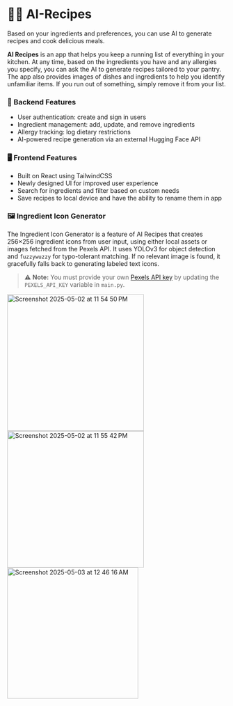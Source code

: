 # 🤖🍲 AI-Recipes

Based on your ingredients and preferences, you can use AI to generate recipes and cook delicious meals.

**AI Recipes** is an app that helps you keep a running list of everything in your kitchen. At any time, based on the ingredients you have and any allergies you specify, you can ask the AI to generate recipes tailored to your pantry. The app also provides images of dishes and ingredients to help you identify unfamiliar items. If you run out of something, simply remove it from your list.

### 🔧 Backend Features

* User authentication: create and sign in users
* Ingredient management: add, update, and remove ingredients
* Allergy tracking: log dietary restrictions
* AI-powered recipe generation via an external Hugging Face API

### 🖥️ Frontend Features

* Built on React using TailwindCSS
* Newly designed UI for improved user experience
* Search for ingredients and filter based on custom needs
* Save recipes to local device and have the ability to rename them in app

### 🖼️ Ingredient Icon Generator

The Ingredient Icon Generator is a feature of AI Recipes that creates 256×256 ingredient icons from user input, using either local assets or images fetched from the Pexels API. It uses YOLOv3 for object detection and `fuzzywuzzy` for typo-tolerant matching. If no relevant image is found, it gracefully falls back to generating labeled text icons.
> ⚠️ **Note:** You must provide your own [Pexels API key](https://www.pexels.com/api/) by updating the `PEXELS_API_KEY` variable in `main.py`.

<img width="314" alt="Screenshot 2025-05-02 at 11 54 50 PM" src="https://github.com/user-attachments/assets/1649baf9-7d36-46c8-bb68-6a4a64da16eb" />
<img width="314" alt="Screenshot 2025-05-02 at 11 55 42 PM" src="https://github.com/user-attachments/assets/ecfb881d-9145-444a-b79d-5282efdab6d4" />
<img width="301" alt="Screenshot 2025-05-03 at 12 46 16 AM" src="https://github.com/user-attachments/assets/c8f7f808-ecb4-45fa-9872-25ab94daabbe" />
